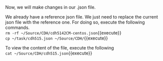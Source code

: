 Now, we will make changes in our .json file.<br>

We already have a reference json file. We just need to replace the current json file with the reference one. For doing so, execute the following commands.
<br>`rm -rf ~/Source/CDH/cdh5142CM-centos.json`{{execute}}
<br>`cp ~/task/cdh515.json ~/Source/CDH/`{{execute}}

To view the content of the file, execute the following
<br>`cat ~/Source/CDH/cdh515.json`{{execute}}
